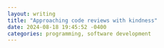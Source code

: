 ```yaml
---
layout: writing
title: "Approaching code reviews with kindness"
date: 2024-08-18 19:45:52 -0400
categories: programming, software development
---
```

